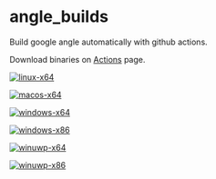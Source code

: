 # angle_builds

Build google angle automatically with github actions.

Download binaries on [Actions](https://github.com/xiaozhuai/angle_builds/actions) page.


[![linux-x64](https://github.com/xiaozhuai/angle_builds/actions/workflows/linux-x64.yml/badge.svg)](https://github.com/xiaozhuai/angle_builds/actions/workflows/linux-x64.yml)

[![macos-x64](https://github.com/xiaozhuai/angle_builds/actions/workflows/macos-x64.yml/badge.svg)](https://github.com/xiaozhuai/angle_builds/actions/workflows/macos-x64.yml)

[![windows-x64](https://github.com/xiaozhuai/angle_builds/actions/workflows/windows-x64.yml/badge.svg)](https://github.com/xiaozhuai/angle_builds/actions/workflows/windows-x64.yml)

[![windows-x86](https://github.com/xiaozhuai/angle_builds/actions/workflows/windows-x86.yml/badge.svg)](https://github.com/xiaozhuai/angle_builds/actions/workflows/windows-x86.yml)

[![winuwp-x64](https://github.com/xiaozhuai/angle_builds/actions/workflows/winuwp-x64.yml/badge.svg)](https://github.com/xiaozhuai/angle_builds/actions/workflows/winuwp-x64.yml)

[![winuwp-x86](https://github.com/xiaozhuai/angle_builds/actions/workflows/winuwp-x86.yml/badge.svg)](https://github.com/xiaozhuai/angle_builds/actions/workflows/winuwp-x86.yml)
